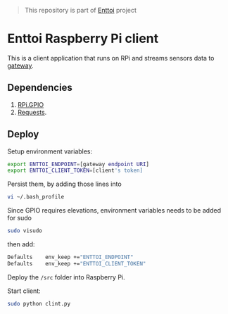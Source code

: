 >This repository is part of [Enttoi](http://enttoi.github.io/) project

# Enttoi Raspberry Pi client

This is a client application that runs on RPi and streams sensors data to [gateway](https://github.com/Enttoi/enttoi-gateway).

## Dependencies

1. [RPi.GPIO](https://pypi.python.org/pypi/RPi.GPIO) 
2. [Requests](http://www.python-requests.org/en/latest/). 

## Deploy 

Setup environment variables:
```bash
export ENTTOI_ENDPOINT=[gateway endpoint URI]
export ENTTOI_CLIENT_TOKEN=[client's token]
```

Persist them, by adding those lines into
```bash
vi ~/.bash_profile
```

Since GPIO requires elevations, environment variables needs to be added for sudo 
```bash
sudo visudo
```
then add:
```bash
Defaults	env_keep +="ENTTOI_ENDPOINT"
Defaults	env_keep +="ENTTOI_CLIENT_TOKEN"
```

Deploy the ```/src``` folder into Raspberry Pi. 

Start client:
```bash
sudo python clint.py
```


